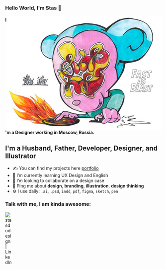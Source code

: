 ### Hello World, I'm Stas  👋

<img align="right" alt="JPG" src="https://github.com/stasdodesign/stasdodesign/blob/main/fast-as-blast.png?raw=true" width="500"  />

#### I'm a Designer working in Moscow, Russia.


## I'm a Husband, Father, Developer, Designer, and Illustrator
- ✍ You can find my projects here [portfolio]
- 🌱 I’m currently learning UX Design and English
- 👯 I’m looking to collaborate on a design case
- 💬 Ping me about **design**, **branding**, **illustration**, **design thinking**
- ⚙️ I use daily: `.ai`, `.psd`, `indd`, `pdf`, `figma`, `sketch`, `pen` 


### Talk with me, I am kinda awesome:
[<img align="left" alt="stasdodesign | LinkedIn" width="22px" src="https://cdn.jsdelivr.net/npm/simple-icons@v3/icons/linkedin.svg" />][linkedin]

[linkedin]: https://www.linkedin.com/in/stasdodesign/
[portfolio]: https://www.behance.net/stasdodesign
